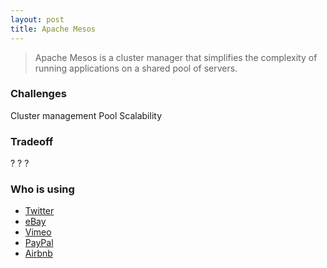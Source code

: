 ```yaml
---
layout: post
title: Apache Mesos
---
```


> Apache Mesos is a cluster manager that simplifies the complexity of running applications on a shared pool of servers.

### Challenges

<span class="label label-primary">Cluster management</span>
<span class="label label-primary">Pool</span>
<span class="label label-primary">Scalability</span>

### Tradeoff
<span class="label label-success">?</span>
<span class="label label-warning">?</span>
<span class="label label-danger">?</span>

### Who is using

* [Twitter](http://twitter.com)
* [eBay](http://ebay.com)
* [Vimeo](http://vimeo.com)
* [PayPal](http://paypal.com)
* [Airbnb](http://airbnb.com)

